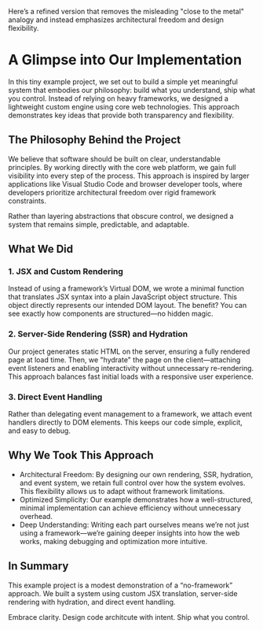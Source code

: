 Here’s a refined version that removes the misleading "close to the metal" analogy and instead emphasizes architectural freedom and design flexibility.

# A Glimpse into Our Implementation

In this tiny example project, we set out to build a simple yet meaningful system that embodies our philosophy: build what you understand, ship what you control. Instead of relying on heavy frameworks, we designed a lightweight custom engine using core web technologies. This approach demonstrates key ideas that provide both transparency and flexibility.

## The Philosophy Behind the Project

We believe that software should be built on clear, understandable principles. By working directly with the core web platform, we gain full visibility into every step of the process. This approach is inspired by larger applications like Visual Studio Code and browser developer tools, where developers prioritize architectural freedom over rigid framework constraints.

Rather than layering abstractions that obscure control, we designed a system that remains simple, predictable, and adaptable.

## What We Did

### 1. JSX and Custom Rendering

Instead of using a framework’s Virtual DOM, we wrote a minimal function that translates JSX syntax into a plain JavaScript object structure. This object directly represents our intended DOM layout. The benefit? You can see exactly how components are structured—no hidden magic.

### 2. Server-Side Rendering (SSR) and Hydration

Our project generates static HTML on the server, ensuring a fully rendered page at load time. Then, we "hydrate" the page on the client—attaching event listeners and enabling interactivity without unnecessary re-rendering. This approach balances fast initial loads with a responsive user experience.

### 3. Direct Event Handling

Rather than delegating event management to a framework, we attach event handlers directly to DOM elements. This keeps our code simple, explicit, and easy to debug.

## Why We Took This Approach

- Architectural Freedom: By designing our own rendering, SSR, hydration, and event system, we retain full control over how the system evolves. This flexibility allows us to adapt without framework limitations.
- Optimized Simplicity: Our example demonstrates how a well-structured, minimal implementation can achieve efficiency without unnecessary overhead.
- Deep Understanding: Writing each part ourselves means we’re not just using a framework—we’re gaining deeper insights into how the web works, making debugging and optimization more intuitive.

## In Summary

This example project is a modest demonstration of a “no-framework” approach. We built a system using custom JSX translation, server-side rendering with hydration, and direct event handling.


Embrace clarity. Design code architcute with intent. Ship what you control.

